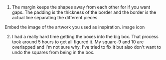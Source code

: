 1. The margin keeps the shapes away from each other for if you want gaps. The padding is the thickness of the border and the border is the actual line separating the different pieces.



Embed the image of the artwork you used as inspiration. image icon

2. I had a really hard time getting the boxes into the big box. That process took around 5 hours to get all figured it. My square-9 and 10 are overlapped and I'm not sure why. I've tried to fix it but also don't want to undo the squares from being in the box.

